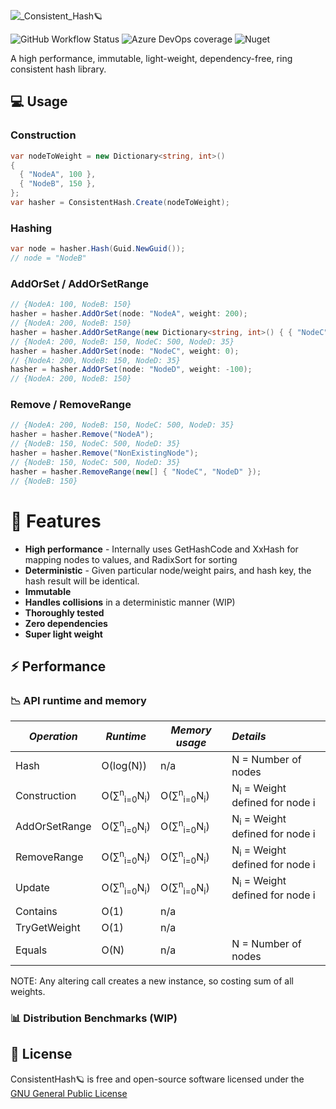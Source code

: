![_Consistent_Hash🪐](https://user-images.githubusercontent.com/16527376/147839020-5e88c335-6275-44ab-9614-e77badd9a7d0.png)

![GitHub Workflow Status](https://img.shields.io/github/workflow/status/MrLederer/ConsistentHash/build-and-unit-tests)
![Azure DevOps coverage](https://img.shields.io/azure-devops/coverage/carmellederer/ConsistentHash/2)
![Nuget](https://img.shields.io/nuget/v/ConsistentHash)

A high performance, immutable, light-weight, dependency-free, ring consistent hash library.
## 💻 Usage
### Construction
```csharp
var nodeToWeight = new Dictionary<string, int>()
{
  { "NodeA", 100 },
  { "NodeB", 150 },
};
var hasher = ConsistentHash.Create(nodeToWeight);
```

### Hashing
```csharp
var node = hasher.Hash(Guid.NewGuid());
// node = "NodeB"
```
### AddOrSet / AddOrSetRange
```csharp
// {NodeA: 100, NodeB: 150}
hasher = hasher.AddOrSet(node: "NodeA", weight: 200); 
// {NodeA: 200, NodeB: 150}
hasher = hasher.AddOrSetRange(new Dictionary<string, int>() { { "NodeC", 500 }, {"NodeD", 35 } });
// {NodeA: 200, NodeB: 150, NodeC: 500, NodeD: 35}
hasher = hasher.AddOrSet(node: "NodeC", weight: 0);
// {NodeA: 200, NodeB: 150, NodeD: 35}
hasher = hasher.AddOrSet(node: "NodeD", weight: -100);
// {NodeA: 200, NodeB: 150}
```

### Remove / RemoveRange
```csharp
// {NodeA: 200, NodeB: 150, NodeC: 500, NodeD: 35}
hasher = hasher.Remove("NodeA");
// {NodeB: 150, NodeC: 500, NodeD: 35}
hasher = hasher.Remove("NonExistingNode");
// {NodeB: 150, NodeC: 500, NodeD: 35}
hasher = hasher.RemoveRange(new[] { "NodeC", "NodeD" });
// {NodeB: 150}
```

# 🌟 Features
* **High performance** - Internally uses GetHashCode and XxHash for mapping nodes to values, and RadixSort for sorting
* **Deterministic** - Given particular node/weight pairs, and hash key, the hash result will be identical.
* **Immutable** 
* **Handles collisions** in a deterministic manner (WIP)
* **Thoroughly tested**
* **Zero dependencies**
* **Super light weight**

## ⚡️ Performance 
### 📉 API runtime and memory
*Operation*|*Runtime*|*Memory usage*|*Details*
--- | --- | --- | :--
Hash | O(log(N)) | n/a | N = Number of nodes
Construction | O(&sum;<sup>n</sup><sub>i=0</sub>N<sub>i</sub>) | O(&sum;<sup>n</sup><sub>i=0</sub>N<sub>i</sub>) | N<sub>i</sub> = Weight defined for node i
AddOrSetRange | O(&sum;<sup>n</sup><sub>i=0</sub>N<sub>i</sub>) | O(&sum;<sup>n</sup><sub>i=0</sub>N<sub>i</sub>) | N<sub>i</sub> = Weight defined for node i
RemoveRange | O(&sum;<sup>n</sup><sub>i=0</sub>N<sub>i</sub>) | O(&sum;<sup>n</sup><sub>i=0</sub>N<sub>i</sub>) | N<sub>i</sub> = Weight defined for node i
Update | O(&sum;<sup>n</sup><sub>i=0</sub>N<sub>i</sub>) | O(&sum;<sup>n</sup><sub>i=0</sub>N<sub>i</sub>) | N<sub>i</sub> = Weight defined for node i
Contains | O(1) | n/a |
TryGetWeight | O(1) | n/a |
Equals | O(N) | n/a | N = Number of nodes

NOTE: Any altering call creates a new instance, so costing sum of all weights.

### 📊 Distribution Benchmarks (WIP)
## 📃 License
ConsistentHash🪐 is free and open-source software licensed under the [GNU General Public License](https://www.gnu.org/licenses/gpl-3.0.en.html)
